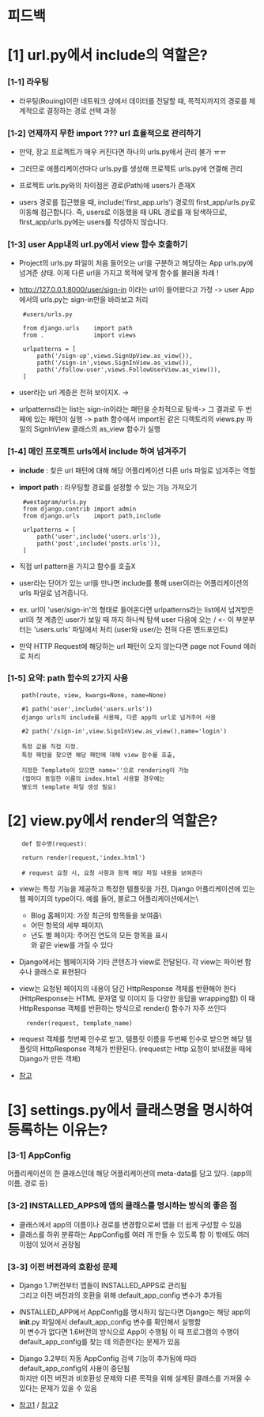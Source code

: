 # 피드백
# [1] url.py에서 include의 역할은?
### [1-1] 라우팅

- 라우팅(Rouing)이란 네트워크 상에서 데이터를 전달할 때, 목적지까지의 경로를 체계적으로 결정하는 경로 선택 과정

### [1-2] 언제까지 무한 import ??? url 효율적으로 관리하기

- 만약, 장고 프로젝트가 매우 커진다면 하나의 urls.py에서 관리 불가 ㅠㅠ

- 그러므로 애플리케이션마다 urls.py를 생성해 프로젝트 urls.py에 연결해 관리

- 프로젝트 urls.py와의 차이점은 경로(Path)에 users가 존재X

- users 경로를 접근했을 때, include('first_app.urls') 경로의 first_app/urls.py로 이동해 접근합니다. 즉, users로 이동했을 때 URL 경로를 재 탐색하므로, first_app/urls.py에는 users를 작성하지 않습니다.

### [1-3] user App내의 url.py에서 view 함수 호출하기

- Project의 urls.py 파일이 처음 들어오는 url을 구분하고 해당하는 App urls.py에 넘겨준 상태. 이제 다른 url을 가지고 목적에 맞게 함수를 불러올 차례 !

- http://127.0.0.1:8000/user/sign-in 이라는 url이 들어왔다고 가정 -> user App에서의 urls.py는 sign-in만을 바라보고 처리

       #users/urls.py

       from django.urls    import path
       from .              import views

       urlpatterns = [
           path('/sign-up',views.SignUpView.as_view()),
           path('/sign-in',views.SignInView.as_view()),
           path('/follow-user',views.FollowUserView.as_view()),
       ]

- user라는 url 계층은 전혀 보이지X. ->
- urlpatterns라는 list는 sign-in이라는 패턴을 순차적으로 탐색-> 그 결과로 두 번째에 있는 패턴이 실행 -> path 함수에서 import된 같은 디렉토리의 views.py 파일의 SignInView 클래스의 as_view 함수가 실행

### [1-4] 메인 프로젝트 urls에서 include 하여 넘겨주기

- **include** : 찾은 url 패턴에 대해 해당 어플리케이션 다른 urls 파일로 넘겨주는 역할
- **import path** : 라우팅할 경로를 설정할 수 있는 기능 가져오기

       #westagram/urls.py
       from django.contrib import admin
       from django.urls    import path,include

       urlpatterns = [
           path('user',include('users.urls')),
           path('post',include('posts.urls')),
       ]

- 직접 url pattern을 가지고 함수를 호출X
- user라는 단어가 있는 url을 만나면 include를 통해 user이라는 어플리케이션의 urls 파일로 넘겨줍니다.
- ex. url이 'user/sign-in'의 형태로 들어온다면 urlpatterns라는 list에서 넘겨받은 url의 첫 계층인 user가 보일 때 까지 하나씩 탐색
  user 다음에 오는 / <- 이 부분부터는 'users.urls' 파일에서 처리
  (user와 user/는 전혀 다른 엔드포인트)
- 만약 HTTP Request에 해당하는 url 패턴이 오지 않는다면 page not Found 에러로 처리

### [1-5] 요약: path 함수의 2가지 사용

        path(route, view, kwargs=None, name=None)

        #1 path('user',include('users.urls'))
        django urls의 include를 사용해, 다른 app의 url로 넘겨주어 사용

        #2 path('/sign-in',view.SignInView.as_view(),name='login')

        특정 값을 직접 지정.
        특정 패턴을 찾으면 해당 패턴에 대해 view 함수를 호출,

        지정한 Template이 있으면 name=''으로 rendering이 가능
        (앱마다 동일한 이름의 index.html 사용할 경우에는
        별도의 template 파일 생성 필요)

# [2] view.py에서 render의 역할은?

        def 함수명(request):

        return render(request,'index.html')

        # request 요청 시, 요청 사항과 함께 해당 파일 내용을 보여준다

- view는 특정 기능을 제공하고 특정한 템플릿을 가진, Django 어플리케이션에 있는 웹 페이지의 type이다. 예를 들어, 블로그 어플리케이션에서는\
    - Blog 홈페이지: 가장 최근의 항목들을 보여줌\
    - 어떤 항목의 세부 페이지\
    - 년도 별 페이지: 주어진 연도의 모든 항목을 표시\
와 같은 view를 가질 수 있다

- Django에서는 웹페이지와 기타 콘텐츠가 view로 전달된다. 각 view는 파이썬 함수나 클래스로 표현된다

- view는 요청된 페이지의 내용이 담긴 HttpResponse 객체를 반환해야 한다
(HttpResponse는 HTML 문자열 및 이미지 등 다양한 응답을 wrapping함)
이 때 HttpResponse 객체를 반환하는 방식으로 render() 함수가 자주 쓰인다

        render(request, template_name)

- request 객체를 첫번째 인수로 받고, 템플릿 이름을 두번째 인수로 받으면 해당 템플릿의 HttpResponse 객체가 반환된다.
(request는 Http 요청이 보내졌을 때에 Django가 만든 객체)

- [참고]( https://docs.djangoproject.com/ko/4.0/intro/tutorial03/)

# [3] settings.py에서 클래스명을 명시하여 등록하는 이유는?

### [3-1] AppConfig
어플리케이션의 한 클래스인데 해당 어플리케이션의 meta-data를 담고 있다. (app의 이름, 경로 등)

### [3-2] INSTALLED_APPS에 앱의 클래스를 명시하는 방식의 좋은 점
 - 클래스에서 app의 이름이나 경로를 변경함으로써 앱을 더 쉽게 구성할 수 있음
 - 클래스를 하위 분류하는 AppConfig를 여러 개 만들 수 있도록 함
 이 밖에도 여러 이점이 있어서 권장됨

### [3-3] 이전 버전과의 호환성 문제
- Django 1.7버전부터 앱들이 INSTALLED_APPS로 관리됨\
그리고 이전 버전과의 호환을 위해 default_app_config 변수가 추가됨
- INSTALLED_APP에서 AppConfig를 명시하지 않는다면 Django는 해당 app의 __init__.py 파일에서 default_app_config 변수를 확인해서 실행함\
 이 변수가 없다면 1.6버전의 방식으로 App이 수행됨
 이 때 프로그램의 수행이 default_app_config를 찾는 데 의존한다는 문제가 있음
- Django 3.2부터 자동 AppConfig 검색 기능이 추가됨에 따라 default_app_config의 사용이 중단됨\
하지만 이전 버전과 비호환성 문제와 다른 목적을 위해 설계된 클래스를 가져올 수 있다는 문제가 있을 수 있음

- [참고1](https://docs.djangoproject.com/en/4.0/releases/3.2/) / [참고2](https://code.djangoproject.com/ticket/31180)